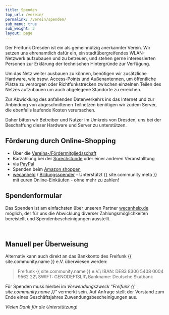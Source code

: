 ```yaml
---
title: Spenden
top_url: /verein/
permalink: /verein/spenden/
sub_menu: true
sub_weight: 3
layout: page
---
```


Der Freifunk Dresden ist ein als gemeinnützig anerkannter Verein. Wir setzen uns ehrenamtlich dafür ein, ein stadtübergreifendes WLAN-Netzwerk aufzubauen und zu betreuen, und stehen gerne interessierten Personen zur Erklärung der technischen Hintergründe zur Verfügung.

Um das Netz weiter ausbauen zu können, benötigen wir zusätzliche Hardware, wie bspw. Access-Points und Außenantennen, um öffentliche Plätze zu versorgen oder Richtfunkstrecken zwischen einzelnen Teilen des Netzes aufzubauen um auch abgelegene Standorte zu erreichen.

Zur Abwicklung des anfallenden Datenverkehrs ins das Internet und zur Anbindung von abgeschnittenen Teilnetzen benötigen wir zudem Server, die ebenfalls laufende Kosten verursachen.

Daher bitten wir Betreiber und Nutzer im Umkreis von Dresden, uns bei der Beschaffung dieser Hardware und Server zu unterstützen.

## Förderung durch Online-Shopping

 - &Uuml;ber die [Vereins-/F&ouml;rdermitgliedsschaft](/verein/)
 - Barzahlung bei der [Sprechstunde](/kontakt/) oder einer anderen Veranstalltung
 - via [PayPal](https://www.paypal.com/cgi-bin/webscr?cmd=_s-xclick&hosted_button_id=EY8U2TE7MXE3N)
 - Spenden beim [Amazon shoppen](https://smile.amazon.de/ch/203-141-18996)
 - [wecanhelp](http://www.wecanhelp.de/401159001) / [Bildungsspender](http://www.bildungsspender.de/401159001) - Unterst&uuml;tzt {{ site.community.meta }} mit euren Online-Eink&auml;ufen - ohne mehr zu zahlen!

## Spendenformular

Das Spenden ist am einfachsten über unseren Partner [wecanhelp.de](https://www.wecanhelp.de/401159001/spendenprojekt) möglich, der für uns die Abwicklung diverser Zahlungsmöglichkeiten bereistellt und Spendenbescheinigungen ausstellt.

<script src="https://www.wecanhelp.de/donation_frame.php?org_id=401159001&color=dc0067&border=0"></script>
<br>

## Manuell per Überweisung

Alternativ kann auch direkt an das Bankkonto des Freifunk {{ site.community.name }} e.V. überwiesen werden:

> Freifunk {{ site.community.name }} e.V.\\
> IBAN: DE83 8306 5408 0004 9562 22\\
> SWIFT: GENODEF1SLR\\
> Bankname: Deutsche Skatbank

Für Spenden muss hierbei im *Verwendungszweck "Freifunk {{ site.community.name }}"* vermerkt sein. Auf Anfrage stellt der Vorstand zum Ende eines Geschäftsjahres Zuwendungsbescheinigungen aus.


*Vielen Dank für die Unterstützung!*
